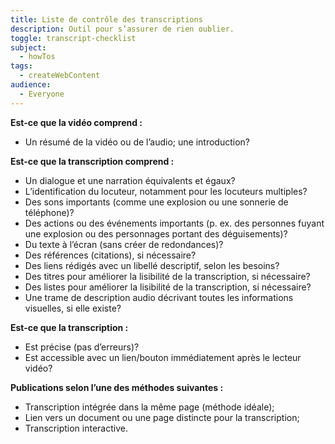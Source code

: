 ```yaml
---
title: Liste de contrôle des transcriptions
description: Outil pour s’assurer de rien oublier.
toggle: transcript-checklist
subject:
  - howTos
tags:
  - createWebContent
audience:
  - Everyone
---
```


**Est-ce que la vidéo comprend :**

- Un résumé de la vidéo ou de l’audio; une introduction?

**Est-ce que la transcription comprend :**

- Un dialogue et une narration équivalents et égaux?
- L’identification du locuteur, notamment pour les locuteurs multiples?
- Des sons importants (comme une explosion ou une sonnerie de téléphone)?
- Des actions ou des événements importants (p. ex. des personnes fuyant une explosion ou des personnages portant des déguisements)?
- Du texte à l’écran (sans créer de redondances)?
- Des références (citations), si nécessaire?
- Des liens rédigés avec un libellé descriptif, selon les besoins?
- Des titres pour améliorer la lisibilité de la transcription, si nécessaire?
- Des listes pour améliorer la lisibilité de la transcription, si nécessaire?
- Une trame de description audio décrivant toutes les informations visuelles, si elle existe?

**Est-ce que la transcription :**

- Est précise (pas d’erreurs)?
- Est accessible avec un lien/bouton immédiatement après le lecteur vidéo?

**Publications selon l’une des méthodes suivantes :**

- Transcription intégrée dans la même page (méthode idéale);
- Lien vers un document ou une page distincte pour la transcription;
- Transcription interactive.

<!-- NEED A NEW EXAMPLE

## Exemple de transcription

[Gina Wilson parle de l’ACS+ (csps-efpc.gc.ca)](https://app.csps-efpc.gc.ca/content/Gina%20Wilson%20parle%20de%20l%E2%80%99ACS+.html?ou=6606&d2l_body_type=3)

La sous-ministre Gina Wilson parle de la pertinence de l’ACS+ et de la place du Canada en tant que chef de file dans l’élaboration de politiques qui favorisent la diversité.

-->
